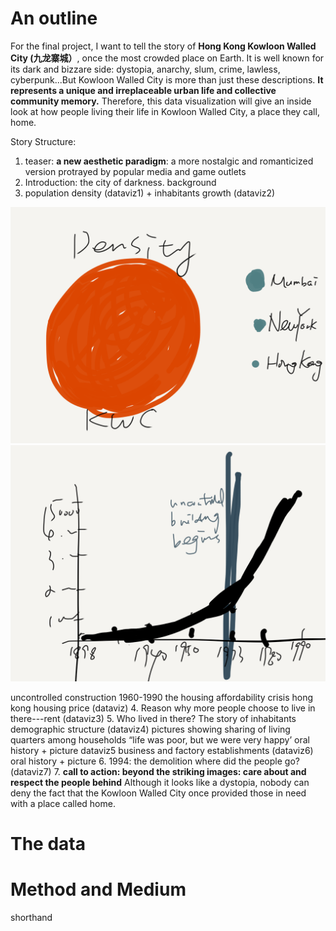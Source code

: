 # An outline

For the final project, I want to tell the story of **Hong Kong Kowloon Walled City (九龙寨城）**, once the most crowded place on Earth. It is well known for its dark and bizzare side: dystopia, anarchy, slum, crime, lawless, cyberpunk...But Kowloon Walled City is more than just these descriptions. **It represents a unique and irreplaceable urban life and collective community memory.** Therefore, this data visualization will give an inside look at how people living their life in Kowloon Walled City, a place they call, home.

Story Structure:
1. teaser: **a new aesthetic paradigm**: a more nostalgic and romanticized version protrayed by popular media and game outlets
2. Introduction: the city of darkness. background 
3. population density (dataviz1) + inhabitants growth (dataviz2)

<img src="Paper.Paper_Tools.1.png" width="550" />


<img src="Paper.Paper_Tools.3.png" width="550" />

uncontrolled construction
1960-1990 the housing affordability crisis
hong kong housing price (dataviz)
4. Reason why more people choose to live in there---rent (dataviz3)
5. Who lived in there? The story of inhabitants
demographic structure (dataviz4)
pictures showing sharing of living quarters among households
“life was poor, but we were very happy’
oral history + picture
dataviz5
business and factory establishments (dataviz6)
oral history + picture
6. 1994: the demolition
where did the people go? (dataviz7)
7. **call to action: beyond the striking images: care about and respect the people behind**
Although it looks like a dystopia, nobody can deny the fact that the Kowloon Walled City once provided those in need with a place called home.




# The data
# Method and Medium
shorthand
